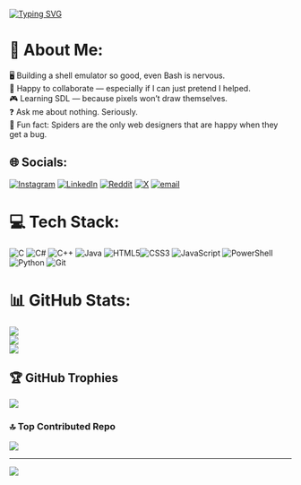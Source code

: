 [![Typing SVG](https://readme-typing-svg.herokuapp.com?font=Fira+Code&weight=500&size=30&letterSpacing=1px&duration=3000&pause=1000&color=4C6BF7&center=true&vCenter=true&width=500&height=80&lines=Hello+There!+%F0%9F%91%8B%F0%9F%8F%BB;I+am+Daksh+Verma!+)](https://git.io/typing-svg)

# 💫 About Me:
🖥️ Building a shell emulator so good, even Bash is nervous.  <br>🤝 Happy to collaborate — especially if I can just pretend I helped.  <br>🎮 Learning SDL — because pixels won’t draw themselves.  <br>❓ Ask me about nothing. Seriously.  <br>🧠 Fun fact: Spiders are the only web designers that are happy when they get a bug.<br>


## 🌐 Socials:
[![Instagram](https://img.shields.io/badge/Instagram-%23E4405F.svg?logo=Instagram&logoColor=white)](https://instagram.com/dumb.drixx) [![LinkedIn](https://img.shields.io/badge/LinkedIn-%230077B5.svg?logo=linkedin&logoColor=white)](https://linkedin.com/in/daksh-verma-76b865372) [![Reddit](https://img.shields.io/badge/Reddit-%23FF4500.svg?logo=Reddit&logoColor=white)](https://reddit.com/user/Positive-Direction66) [![X](https://img.shields.io/badge/X-black.svg?logo=X&logoColor=white)](https://x.com/DakshVermaaaaa) [![email](https://img.shields.io/badge/Email-D14836?logo=gmail&logoColor=white)](mailto:dakshr117@gmail.com) 

# 💻 Tech Stack:
![C](https://img.shields.io/badge/c-%2300599C.svg?style=for-the-badge&logo=c&logoColor=white) ![C#](https://img.shields.io/badge/c%23-%23239120.svg?style=for-the-badge&logo=csharp&logoColor=white) ![C++](https://img.shields.io/badge/c++-%2300599C.svg?style=for-the-badge&logo=c%2B%2B&logoColor=white) ![Java](https://img.shields.io/badge/java-%23ED8B00.svg?style=for-the-badge&logo=openjdk&logoColor=white) ![HTML5](https://img.shields.io/badge/html5-%23E34F26.svg?style=for-the-badge&logo=html5&logoColor=white)![CSS3](https://img.shields.io/badge/css3-%231572B6.svg?style=for-the-badge&logo=css3&logoColor=white) ![JavaScript](https://img.shields.io/badge/javascript-%23323330.svg?style=for-the-badge&logo=javascript&logoColor=%23F7DF1E) ![PowerShell](https://img.shields.io/badge/PowerShell-%235391FE.svg?style=for-the-badge&logo=powershell&logoColor=white) ![Python](https://img.shields.io/badge/python-3670A0?style=for-the-badge&logo=python&logoColor=ffdd54) ![Git](https://img.shields.io/badge/git-%23F05033.svg?style=for-the-badge&logo=git&logoColor=white)
# 📊 GitHub Stats:
![](https://github-readme-stats.vercel.app/api?username=DOCDOOOOM&theme=dark&hide_border=false&include_all_commits=false&count_private=false)<br/>
![](https://nirzak-streak-stats.vercel.app/?user=DOCDOOOOM&theme=dark&hide_border=false)<br/>
![](https://github-readme-stats.vercel.app/api/top-langs/?username=DOCDOOOOM&theme=dark&hide_border=false&include_all_commits=false&count_private=false&layout=compact)

## 🏆 GitHub Trophies
![](https://github-profile-trophy.vercel.app/?username=DOCDOOOOM&theme=radical&no-frame=false&no-bg=false&margin-w=4)

### 🔝 Top Contributed Repo
![](https://github-contributor-stats.vercel.app/api?username=DOCDOOOOM&limit=5&theme=dark&combine_all_yearly_contributions=true)

---
[![](https://visitcount.itsvg.in/api?id=DOCDOOOOM&icon=5&color=1)](https://visitcount.itsvg.in)

<!-- Proudly created with GPRM ( https://gprm.itsvg.in ) -->
